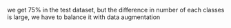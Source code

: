 we get 75% in the test dataset, but the difference in number of each classes is large, we have to balance it with data augmentation
